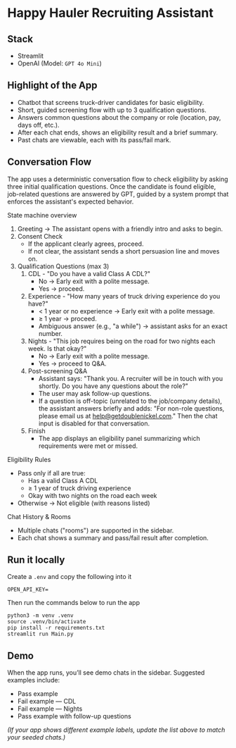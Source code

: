 # Happy Hauler Recruiting Assistant

## Stack
- Streamlit
- OpenAI (Model: `GPT 4o Mini`)

## Highlight of the App

- Chatbot that screens truck-driver candidates for basic eligibility.
- Short, guided screening flow with up to 3 qualification questions.
- Answers common questions about the company or role (location, pay, days off, etc.).
- After each chat ends, shows an eligibility result and a brief summary.
- Past chats are viewable, each with its pass/fail mark.

## Conversation Flow

The app uses a deterministic conversation flow to check eligibility by asking three initial qualification questions. Once the candidate is found eligible, job-related questions are answered by GPT, guided by a system prompt that enforces the assistant's expected behavior.

State machine overview
1. Greeting -> The assistant opens with a friendly intro and asks to begin.
2. Consent Check
   - If the applicant clearly agrees, proceed. 
   - If not clear, the assistant sends a short persuasion line and moves on.
3. Qualification Questions (max 3)
   1. CDL - "Do you have a valid Class A CDL?"
      - No -> Early exit with a polite message. 
      - Yes -> proceed.
   2. Experience - "How many years of truck driving experience do you have?"
      - < 1 year or no experience → Early exit with a polite message.
      - ≥ 1 year -> proceed.
      - Ambiguous answer (e.g., "a while") -> assistant asks for an exact number.
   3. Nights - "This job requires being on the road for two nights each week. Is that okay?"
      - No -> Early exit with a polite message.
      - Yes -> proceed to Q&A.
   4. Post-screening Q&A
      - Assistant says: "Thank you. A recruiter will be in touch with you shortly. Do you have any questions about the role?"
      - The user may ask follow-up questions.
      - If a question is off-topic (unrelated to the job/company details), the assistant answers briefly and adds: "For non-role questions, please email us at help@getdoublenickel.com." Then the chat input is disabled for that conversation.
   5. Finish
      - The app displays an eligibility panel summarizing which requirements were met or missed.

Eligibility Rules
- Pass only if all are true:
  - Has a valid Class A CDL
  - ≥ 1 year of truck driving experience
  - Okay with two nights on the road each week
- Otherwise -> Not eligible (with reasons listed)

Chat History & Rooms
- Multiple chats ("rooms") are supported in the sidebar.
- Each chat shows a summary and pass/fail result after completion.


## Run it locally

Create a `.env` and copy the following into it

```
OPEN_API_KEY=
```

Then run the commands below to run the app
```
python3 -m venv .venv
source .venv/bin/activate
pip install -r requirements.txt
streamlit run Main.py
```

## Demo

When the app runs, you’ll see demo chats in the sidebar.
Suggested examples include:
- Pass example
- Fail example — CDL
- Fail example — Nights
- Pass example with follow-up questions

_(If your app shows different example labels, update the list above to match your seeded chats.)_